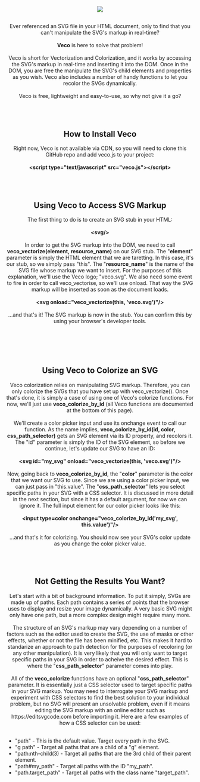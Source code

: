 <div align=center>
  <img src="https://i.imgur.com/9QamejA.png">
  <h2></h2>
  Ever referenced an SVG file in your HTML document, only to find that you can't manipulate the SVG's markup in real-time?
  <br><br>
  <b>Veco</b> is here to solve that problem!
  <br><br>
  Veco is short for Vectorization and Colorization, and it works by accessing the SVG's markup in real-time and inserting it into the DOM. Once in the DOM, you are free the manipulate the SVG's child elements and properties as you wish. Veco also includes a number of handy functions to let you recolor the SVGs dynamically.
  <br><br>
  Veco is free, lightweight and easy-to-use, so why not give it a go?
  <br><br>
  <br><br>
  
  <h2>How to Install Veco</h2>
  Right now, Veco is not available via CDN, so you will need to clone this GitHub repo and add veco.js to your project:
  <br><br>
  <b>&lt;script type="text/javascript" src="veco.js"&gt;&lt;/script&gt;</b>
  <br><br>
  <br><br>
  
  <h2>Using Veco to Access SVG Markup</h2>
  The first thing to do is to create an SVG stub in your HTML:
  <br><br>
  <b>&lt;svg/&gt;</b>
  <br><br>
  In order to get the SVG markup into the DOM, we need to call <b>veco_vectorize(element, resource_name)</b> on our SVG stub. The "<b>element</b>" parameter is simply the HTML element that we are taretting. In this case, it's our stub, so we simply pass "this". The "<b>resource_name</b>" is the name of the SVG file whose markup we want to insert. For the purposes of this explanation, we'll use the Veco logo; "veco.svg". We also need some event to fire in order to call veco_vectorise, so we'll use onload. That way the SVG markup will be inserted as soon as the document loads.
  <br><br>
  <b>&lt;svg onload="veco_vectorize(this, 'veco.svg')"/&gt;</b>
  <br><br>
  ...and that's it! The SVG markup is now in the stub. You can confirm this by using your browser's developer tools.
  
  <br><br>
  <br><br>
  <h2>Using Veco to Colorize an SVG</h2>
  Veco colorization relies on manipulating SVG markup. Therefore, you can only colorize the SVGs that you have set up with veco_vectorize(). Once that's done, it is simply a case of using one of Veco's colorize functions. For now, we'll just use <b>veco_colorize_by_id</b> (all Veco functions are documented at the bottom of this page).
  <br><br>
  We'll create a color picker input and use its onchange event to call our function. As the name implies, <b>veco_colorize_by_id(id, color, css_path_selector)</b> gets an SVG element via its ID property, and recolors it. The "id" parameter is simply the ID of the SVG element, so before we continue, let's update our SVG to have an ID:
  <br><br>
  <b>&lt;svg id="my_svg" onload="veco_vectorize(this, 'veco.svg')"/&gt;</b>
  <br><br>
  Now, going back to <b>veco_colorize_by_id</b>, the "<b>color</b>" parameter is the color that we want our SVG to use. Since we are using a color picker input, we can just pass in "this.value". The "<b>css_path_selector</b>" lets you select specific paths in your SVG with a CSS selector. It is discussed in more detail in the next section, but since it has a default argument, for now we can ignore it. The full input element for our color picker looks like this:
  <br><br>
  <b>&lt;input type=color onchange="veco_colorize_by_id('my_svg', this.value')"/&gt;</b>
  <br><br>
  ...and that's it for colorizing. You should now see your SVG's color update as you change the color picker value.
  <br><br>
  <br><br>
  <h2>Not Getting the Results You Want?</h2>
  Let's start with a bit of background information. To put it simply, SVGs are made up of paths. Each path contains a series of points that the browser uses to display and resize your image dynamically. A very basic SVG might only have one path, but a more complex design might require many more.
  <br><br>
  The structure of an SVG's markup may vary depending on a number of factors such as the editor used to create the SVG, the use of masks or other effects, whether or not the file has been minified, etc. This makes it hard to standarize an approach to path detection for the purposes of recoloring (or any other manipulation). It is very likely that you will only want to target specific paths in your SVG in order to acheive the desired effect. This is where the "<b>css_path_selector</b>" parameter comes into play.
  <br><br>
  All of the <b>veco_colorize</b> functions have an optional "<b>css_path_selector</b>" parameter. It is essentially just a CSS selector used to target specific paths in your SVG markup. You may need to interrogate your SVG markup and experiment with CSS selectors to find the best solution to your individual problem, but no SVG will present an unsolvable problem, even if it means editing the SVG markup with an online editor such as https://editsvgcode.com before importing it. Here are a few examples of how a CSS selector can be used:
  <br><br>
  <ul align=left>
    <li>
      "path" - This is the default value. Target every path in the SVG.
    </li>
    <li>
      "g path" - Target all paths that are a child of a "g" element.
    </li>
    <li>
      "path:nth-child(3) - Target all paths that are the 3rd child of their parent element.
    </li>
    <li>
      "path#my_path" - Target all paths with the ID "my_path".
    </li>
    <li>
      "path.target_path" - Target all paths with the class name "target_path".
    </li>
  </ul>
  <br><br>
  <br><br>
  
</div>
